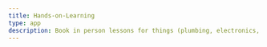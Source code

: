```yaml
---
title: Hands-on-Learning
type: app
description: Book in person lessons for things (plumbing, electronics, etc.)
---
```

